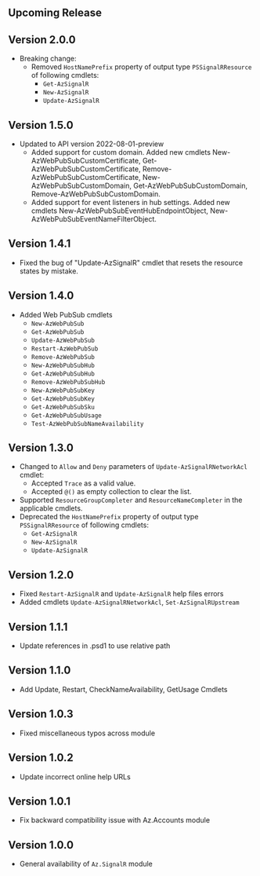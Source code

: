 <!--
    Please leave this section at the top of the change log.

    Changes for the upcoming release should go under the section titled "Upcoming Release", and should adhere to the following format:

    ## Upcoming Release
    * Overview of change #1
        - Additional information about change #1
    * Overview of change #2
        - Additional information about change #2
        - Additional information about change #2
    * Overview of change #3
    * Overview of change #4
        - Additional information about change #4

    ## YYYY.MM.DD - Version X.Y.Z (Previous Release)
    * Overview of change #1
        - Additional information about change #1
-->
## Upcoming Release

## Version 2.0.0
* Breaking change:
    - Removed `HostNamePrefix` property of output type `PSSignalRResource` of following cmdlets:
        - `Get-AzSignalR`
        - `New-AzSignalR`
        - `Update-AzSignalR`

## Version 1.5.0
* Updated to API version 2022-08-01-preview
  - Added support for custom domain. Added new cmdlets New-AzWebPubSubCustomCertificate, Get-AzWebPubSubCustomCertificate, Remove-AzWebPubSubCustomCertificate, New-AzWebPubSubCustomDomain, Get-AzWebPubSubCustomDomain, Remove-AzWebPubSubCustomDomain.
  - Added support for event listeners in hub settings. Added new cmdlets New-AzWebPubSubEventHubEndpointObject, New-AzWebPubSubEventNameFilterObject.

## Version 1.4.1
* Fixed the bug of "Update-AzSignalR" cmdlet that resets the resource states by mistake.

## Version 1.4.0
* Added Web PubSub cmdlets
  - `New-AzWebPubSub`
  - `Get-AzWebPubSub`
  - `Update-AzWebPubSub`
  - `Restart-AzWebPubSub`
  - `Remove-AzWebPubSub`
  - `New-AzWebPubSubHub`
  - `Get-AzWebPubSubHub`
  - `Remove-AzWebPubSubHub`
  - `New-AzWebPubSubKey`
  - `Get-AzWebPubSubKey`
  - `Get-AzWebPubSubSku`
  - `Get-AzWebPubSubUsage`
  - `Test-AzWebPubSubNameAvailability`

## Version 1.3.0
* Changed to `Allow` and `Deny` parameters of `Update-AzSignalRNetworkAcl` cmdlet:
    - Accepted `Trace` as a valid value.
    - Accepted `@()` as empty collection to clear the list.
* Supported `ResourceGroupCompleter` and `ResourceNameCompleter` in the applicable cmdlets.
* Deprecated the `HostNamePrefix` property of output type `PSSignalRResource` of following cmdlets:
    - `Get-AzSignalR`
    - `New-AzSignalR`
    - `Update-AzSignalR`

## Version 1.2.0
* Fixed `Restart-AzSignalR` and `Update-AzSignalR` help files errors
* Added cmdlets `Update-AzSignalRNetworkAcl`, `Set-AzSignalRUpstream`

## Version 1.1.1
* Update references in .psd1 to use relative path

## Version 1.1.0
* Add Update, Restart, CheckNameAvailability, GetUsage Cmdlets

## Version 1.0.3
* Fixed miscellaneous typos across module

## Version 1.0.2
* Update incorrect online help URLs

## Version 1.0.1
* Fix backward compatibility issue with Az.Accounts module

## Version 1.0.0
* General availability of `Az.SignalR` module
